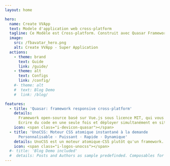 ```yaml
---
layout: home

hero:
  name: Create VVApp
  text: Modele d'application web cross-platform
  tagline: Ce Modèle est Cross-platform. Construit avec Quasar Framework et Feathersjs en Backend.
  image:
    src: /fbavatar_hero.png
    alt: Create VVApp - Super Application
  actions:
    - theme: brand
      text: Guide
      link: /guide/
    - theme: alt
      text: Configs
      link: /config/
    #- theme: alt
    #  text: Blog Demo
    #  link: /blog/

features:
  - title: 'Quasar: framework responsive cross-platform'
    details:
      Framework open-source basé sur Vue.js sous licence MIT, qui vous permet, en tant que développeur web, de créer rapidement des sites web/applications responsive++.<br>
      Ecrire du code en une seule fois et déployer simultanément en site Web, Application Mobile et Bureau.
    icon: <span class="i-devicon-quasar"></span>
  - title: 'UnoCSS: Moteur CSS atomique instantané à la demande
      Personnalisable · Puissant · Rapide · Dynamique'
    details: UnoCSS est un moteur atomique-CSS plutôt qu'un framework. Tout est conçu dans un souci de flexibilité et de performance
    icon: <span class="i-logos-unocss"></span>
  #- title: 'Blog Demo included'
  #  details: Posts and Authors as sample predefinded. Composables for accessing data included.
---
```

